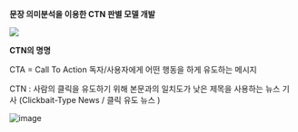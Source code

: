 **문장 의미분석을 이용한 
CTN 판별 모델 개발**

<img src="https://capsule-render.vercel.app/api?type=waving&color=BDBDC8&height=150&section=header" />

**CTN의 명명**

CTA = Call To Action
독자/사용자에게 어떤 행동을 하게 유도하는 메시지

CTN : 사람의 클릭을 유도하기 위해 본문과의 일치도가 낮은 제목을 사용하는 뉴스 기사
(Clickbait-Type News / 클릭 유도 뉴스 )




![image](https://github.com/user-attachments/assets/3fd3820f-310e-49c8-8d03-4e9be05ce203)
